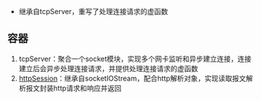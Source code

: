- 继承自tcpServer，重写了处理连接请求的虚函数
## 容器
1. tcpServer：聚合一个socket模块，实现多个网卡监听和异步建立连接，连接建立后会异步处理连接请求，并提供处理连接请求的虚函数
2. [httpSession](./httpSession.md)：继承自socketIOStream，配合http解析对象，实现读取报文解析报文封装http请求和响应并返回
